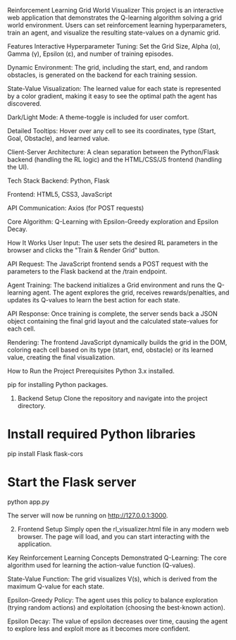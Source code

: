 Reinforcement Learning Grid World Visualizer
This project is an interactive web application that demonstrates the Q-learning algorithm solving a grid world environment. Users can set reinforcement learning hyperparameters, train an agent, and visualize the resulting state-values on a dynamic grid.

Features
Interactive Hyperparameter Tuning: Set the Grid Size, Alpha (α), Gamma (γ), Epsilon (ε), and number of training episodes.

Dynamic Environment: The grid, including the start, end, and random obstacles, is generated on the backend for each training session.

State-Value Visualization: The learned value for each state is represented by a color gradient, making it easy to see the optimal path the agent has discovered.

Dark/Light Mode: A theme-toggle is included for user comfort.

Detailed Tooltips: Hover over any cell to see its coordinates, type (Start, Goal, Obstacle), and learned value.

Client-Server Architecture: A clean separation between the Python/Flask backend (handling the RL logic) and the HTML/CSS/JS frontend (handling the UI).

Tech Stack
Backend: Python, Flask

Frontend: HTML5, CSS3, JavaScript

API Communication: Axios (for POST requests)

Core Algorithm: Q-Learning with Epsilon-Greedy exploration and Epsilon Decay.

How It Works
User Input: The user sets the desired RL parameters in the browser and clicks the "Train & Render Grid" button.

API Request: The JavaScript frontend sends a POST request with the parameters to the Flask backend at the /train endpoint.

Agent Training: The backend initializes a Grid environment and runs the Q-learning agent. The agent explores the grid, receives rewards/penalties, and updates its Q-values to learn the best action for each state.

API Response: Once training is complete, the server sends back a JSON object containing the final grid layout and the calculated state-values for each cell.

Rendering: The frontend JavaScript dynamically builds the grid in the DOM, coloring each cell based on its type (start, end, obstacle) or its learned value, creating the final visualization.

How to Run the Project
Prerequisites
Python 3.x installed.

pip for installing Python packages.

1. Backend Setup
   Clone the repository and navigate into the project directory.

# Install required Python libraries

pip install Flask flask-cors

# Start the Flask server

python app.py

The server will now be running on http://127.0.0.1:3000.

2. Frontend Setup
   Simply open the rl_visualizer.html file in any modern web browser. The page will load, and you can start interacting with the application.

Key Reinforcement Learning Concepts Demonstrated
Q-Learning: The core algorithm used for learning the action-value function (Q-values).

State-Value Function: The grid visualizes V(s), which is derived from the maximum Q-value for each state.

Epsilon-Greedy Policy: The agent uses this policy to balance exploration (trying random actions) and exploitation (choosing the best-known action).

Epsilon Decay: The value of epsilon decreases over time, causing the agent to explore less and exploit more as it becomes more confident.
